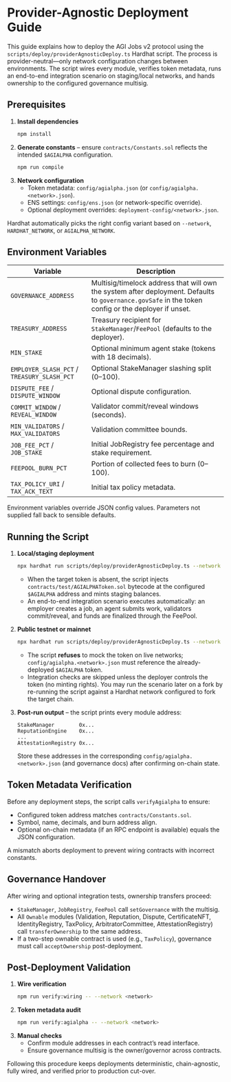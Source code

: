 # Provider-Agnostic Deployment Guide

This guide explains how to deploy the AGI Jobs v2 protocol using the
`scripts/deploy/providerAgnosticDeploy.ts` Hardhat script. The process is
provider-neutral—only network configuration changes between environments.
The script wires every module, verifies token metadata, runs an end-to-end
integration scenario on staging/local networks, and hands ownership to the
configured governance multisig.

## Prerequisites

1. **Install dependencies**
   ```bash
   npm install
   ```
2. **Generate constants** – ensure `contracts/Constants.sol` reflects the
   intended `$AGIALPHA` configuration.
   ```bash
   npm run compile
   ```
3. **Network configuration**
   - Token metadata: `config/agialpha.json` (or
     `config/agialpha.<network>.json`).
   - ENS settings: `config/ens.json` (or network-specific override).
   - Optional deployment overrides: `deployment-config/<network>.json`.

Hardhat automatically picks the right config variant based on `--network`,
`HARDHAT_NETWORK`, or `AGIALPHA_NETWORK`.

## Environment Variables

| Variable                                    | Description                                                                                                                                         |
| ------------------------------------------- | --------------------------------------------------------------------------------------------------------------------------------------------------- |
| `GOVERNANCE_ADDRESS`                        | Multisig/timelock address that will own the system after deployment. Defaults to `governance.govSafe` in the token config or the deployer if unset. |
| `TREASURY_ADDRESS`                          | Treasury recipient for `StakeManager`/`FeePool` (defaults to the deployer).                                                                         |
| `MIN_STAKE`                                 | Optional minimum agent stake (tokens with 18 decimals).                                                                                             |
| `EMPLOYER_SLASH_PCT` / `TREASURY_SLASH_PCT` | Optional StakeManager slashing split (0–100).                                                                                                       |
| `DISPUTE_FEE` / `DISPUTE_WINDOW`            | Optional dispute configuration.                                                                                                                     |
| `COMMIT_WINDOW` / `REVEAL_WINDOW`           | Validator commit/reveal windows (seconds).                                                                                                          |
| `MIN_VALIDATORS` / `MAX_VALIDATORS`         | Validation committee bounds.                                                                                                                        |
| `JOB_FEE_PCT` / `JOB_STAKE`                 | Initial JobRegistry fee percentage and stake requirement.                                                                                           |
| `FEEPOOL_BURN_PCT`                          | Portion of collected fees to burn (0–100).                                                                                                          |
| `TAX_POLICY_URI` / `TAX_ACK_TEXT`           | Initial tax policy metadata.                                                                                                                        |

Environment variables override JSON config values. Parameters not supplied
fall back to sensible defaults.

## Running the Script

1. **Local/staging deployment**

   ```bash
   npx hardhat run scripts/deploy/providerAgnosticDeploy.ts --network hardhat
   ```

   - When the target token is absent, the script injects
     `contracts/test/AGIALPHAToken.sol` bytecode at the configured
     `$AGIALPHA` address and mints staging balances.
   - An end-to-end integration scenario executes automatically: an employer
     creates a job, an agent submits work, validators commit/reveal, and
     funds are finalized through the FeePool.

2. **Public testnet or mainnet**

   ```bash
   npx hardhat run scripts/deploy/providerAgnosticDeploy.ts --network sepolia
   ```

   - The script **refuses** to mock the token on live networks; `config/agialpha.<network>.json`
     must reference the already-deployed `$AGIALPHA` token.
   - Integration checks are skipped unless the deployer controls the token
     (no minting rights). You may run the scenario later on a fork by
     re-running the script against a Hardhat network configured to fork the
     target chain.

3. **Post-run output** – the script prints every module address:
   ```
   StakeManager        0x...
   ReputationEngine    0x...
   ...
   AttestationRegistry 0x...
   ```
   Store these addresses in the corresponding `config/agialpha.<network>.json`
   (and governance docs) after confirming on-chain state.

## Token Metadata Verification

Before any deployment steps, the script calls
`verifyAgialpha` to ensure:

- Configured token address matches `contracts/Constants.sol`.
- Symbol, name, decimals, and burn address align.
- Optional on-chain metadata (if an RPC endpoint is available) equals the
  JSON configuration.

A mismatch aborts deployment to prevent wiring contracts with incorrect
constants.

## Governance Handover

After wiring and optional integration tests, ownership transfers proceed:

- `StakeManager`, `JobRegistry`, `FeePool` call `setGovernance` with the
  multisig.
- All `Ownable` modules (Validation, Reputation, Dispute, CertificateNFT,
  IdentityRegistry, TaxPolicy, ArbitratorCommittee, AttestationRegistry)
  call `transferOwnership` to the same address.
- If a two-step ownable contract is used (e.g., `TaxPolicy`), governance must
  call `acceptOwnership` post-deployment.

## Post-Deployment Validation

1. **Wire verification**
   ```bash
   npm run verify:wiring -- --network <network>
   ```
2. **Token metadata audit**
   ```bash
   npm run verify:agialpha -- --network <network>
   ```
3. **Manual checks**
   - Confirm module addresses in each contract’s read interface.
   - Ensure governance multisig is the owner/governor across contracts.

Following this procedure keeps deployments deterministic, chain-agnostic,
fully wired, and verified prior to production cut-over.
